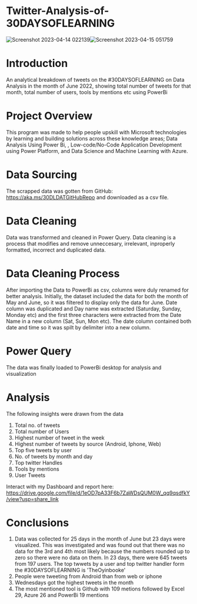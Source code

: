 # Twitter-Analysis-of-30DAYSOFLEARNING
![Screenshot 2023-04-14 022139](https://user-images.githubusercontent.com/115046602/232083736-03d28751-95cf-4252-ad0d-327c930ef6ac.png)![Screenshot 2023-04-15 051759](https://user-images.githubusercontent.com/115046602/232182590-35968ccd-5066-4a17-8187-1ee46ee9c511.png)


# Introduction
An analytical breakdown of tweets on the #30DAYSOFLEARNING on Data Analysis in the month of June 2022, showing total number of tweets for that month, total number of users, tools by mentions etc using PowerBi

# Project Overview
This program was made to help people upskill with Microsoft technologies by learning and building solutions across these knowledge areas; Data Analysis Using Power Bi, , Low-code/No-Code Application Development using Power Platform, and Data Science and Machine Learning with Azure.

# Data Sourcing
The scrapped data was gotten from GitHub: https://aka.ms/30DLDATGitHubRepo and downloaded as a csv file.

# Data Cleaning
Data was transformed and cleaned in Power Query. Data cleaning is a process that modifies and remove unneccesary, irrelevant, inproperly formatted, incorrect and duplicated data.

# Data Cleaning Process
After importing the Data to PowerBi as csv, columns were duly renamed for better analysis. Initially, the dataset included the data for both the month of May and June, so it was filtered to display only the data for June. Date column was duplicated and Day name was extracted (Saturday, Sunday, Monday etc) and the first three characters were extracted from the Date Name in a new column (Sat, Sun, Mon etc). The date column contained both date and time so it was spilt by delimiter into a new column.

# Power Query
The data was finally loaded to PowerBi desktop for analysis and visualization

# Analysis
The following insights were drawn from the data
1. Total no. of tweets
2. Total number of Users
3. Highest number of tweet in the week
4. Highest number of tweets by source (Android, Iphone, Web)
5. Top five tweets by user
6. No. of tweets by month and day
7. Top twitter Handles
8. Tools by mentions
9. User Tweets

Interact with my Dashboard and report here: https://drive.google.com/file/d/1eOD7pA33F6b7ZaWDsQUM0W_qq9qsdfkY/view?usp=share_link

# Conclusions
1. Data was collected for 25 days in the month of June but 23 days were visualized. This was investigated and was found out that there was no data for the 3rd and 4th most likely because the numbers rounded up to zero so there were no data on them. In 23 days, there were 645 tweets from 197 users. The top twwets by a user and top twitter handler form the #30DAYSOFLEARNING is 'TheOyinbooke' 
2. People were tweeting from Android than from web or iphone
3. Wednesdays got the highest tweets in the month
4. The most mentioned tool is Github with 109 metions followed by Excel 29, Azure 26 and PowerBi 19 mentions
